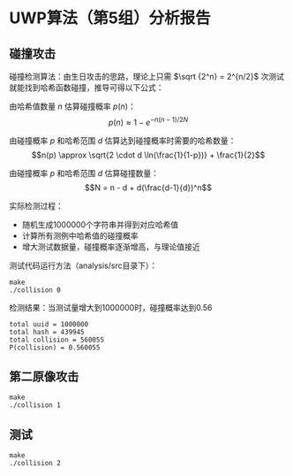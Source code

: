 # UWP算法（第5组）分析报告

## 碰撞攻击
碰撞检测算法：由生日攻击的思路，理论上只需 $\sqrt {2^n} = 2^{n/2}$ 次测试就能找到哈希函数碰撞，推导可得以下公式：

由哈希值数量 $n$ 估算碰撞概率 $p(n)$：
$$p(n) \approx 1-e^{-{n(n-1)/2N}}$$

由碰撞概率 $p$ 和哈希范围 $d$ 估算达到碰撞概率时需要的哈希数量：
$$n(p) \approx \sqrt{2 \cdot d \ln(\frac{1}{1-p})} + \frac{1}{2}$$

由碰撞概率 $p$ 和哈希范围 $d$ 估算碰撞数量：
$$N = n - d + d(\frac{d-1}{d})^n$$

实际检测过程：
* 随机生成1000000个字符串并得到对应哈希值
* 计算所有测例中哈希值的碰撞概率
* 增大测试数据量，碰撞概率逐渐增高，与理论值接近

测试代码运行方法（analysis/src目录下）：
```shell
make
./collision 0
```

检测结果：当测试量增大到1000000时，碰撞概率达到0.56

```
total uuid = 1000000
total hash = 439945
total collision = 560055
P(collision) = 0.560055
```

## 第二原像攻击
```shell
make
./collision 1
```

## 测试
```shell
make
./collision 2
```